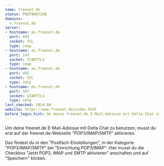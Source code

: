 ```yaml
---
name: freenet.de
status: PREPARATION
domains:
  - freenet.de
server:
- hostname: mx.freenet.de
  port: 993
  socket: SSL
  type: imap
- hostname: mx.freenet.de
  port: 143
  socket: STARTTLS
  type: imap
- hostname: mx.freenet.de
  port: 465
  socket: SSL
  type: smtp
- hostname: mx.freenet.de
  port: 587
  socket: STARTTLS
  type: smtp
last_checked: 2024-08
website: https://www.freenet.de/index.html
before_login_hint: Um deine freenet.de E-Mail-Adresse mit Delta Chat zu benutzen, musst du erst auf der freenet.de-Webseite "POP3/IMAP/SMTP" aktivieren.
---
```


Um deine freenet.de E-Mail-Adresse mit Delta Chat zu benutzen, musst du erst
auf der freenet.de-Webseite "POP3/IMAP/SMTP" aktivieren.

Das findest du in den "Postfach-Einstellungen", in der Kategorie
"POP3/IMAP/SMTP" bei "Einrichtung POP3/IMAP". Hier musst du die Checkbox "Jetzt
POP3, IMAP und SMTP aktivieren" anschalten und auf "Speichern" klicken.
